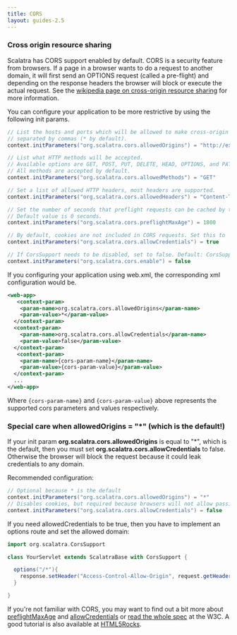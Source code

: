 ```yaml
---
title: CORS
layout: guides-2.5
---
```


### Cross origin resource sharing

Scalatra has CORS support enabled by default. CORS is a security feature from browsers. If a page in a browser wants to 
do a request to another domain, it will first send an OPTIONS request (called a pre-flight) and depending on the response headers the browser
will block or execute the actual request. See the [wikipedia page on cross-origin resource sharing](http://en.wikipedia.org/wiki/Cross-origin_resource_sharing) 
for more information.
 
You can configure your application to be more restrictive by using the following init params.

```scala
// List the hosts and ports which will be allowed to make cross-origin requests, 
// separated by commas (* by default).
context.initParameters("org.scalatra.cors.allowedOrigins") = "http://example.com:8080,http://foo.example.com"

// List what HTTP methods will be accepted. 
// Available options are GET, POST, PUT, DELETE, HEAD, OPTIONS, and PATCH. 
// All methods are accepted by default.
context.initParameters("org.scalatra.cors.allowedMethods") = "GET"

// Set a list of allowed HTTP headers, most headers are supported.
context.initParameters("org.scalatra.cors.allowedHeaders") = "Content-Type"

// Set the number of seconds that preflight requests can be cached by the client.
// Default value is 0 seconds.
context.initParameters("org.scalatra.cors.preflightMaxAge") = 1800

// By default, cookies are not included in CORS requests. Set this to `true` to allow cookies.
context.initParameters("org.scalatra.cors.allowCredentials") = true

// If CorsSupport needs to be disabled, set to false. Default: CorsSupport is enabled.
context.initParameters("org.scalatra.cors.enable") = false
```

If you configuring your application using web.xml, the corresponding xml configuration would be.

```xml
<web-app>
   <context-param>
    <param-name>org.scalatra.cors.allowedOrigins</param-name>
    <param-value>*</param-value>
  </context-param>
  <context-param>
    <param-name>org.scalatra.cors.allowCredentials</param-name>
    <param-value>false</param-value>
  </context-param>
   <context-param>
    <param-name>{cors-param-name}</param-name>
    <param-value>{cors-param-value}</param-value>
  </context-param>
  ...
</web-app>
```

Where `{cors-param-name}` and `{cors-param-value}` above represents the supported cors parameters and values respectively.

### Special care when allowedOrigins = "*" (which is the default!)
If your init param **org.scalatra.cors.allowedOrigins** is equal to "*", which is the default, then you must set 
**org.scalatra.cors.allowCredentials** to false. Otherwise the browser will block the request because
it could leak credentials to any domain. 

Recommended configuration:

```scala
// Optional because * is the default
context.initParameters("org.scalatra.cors.allowedOrigins") = "*"
// Disables cookies, but required because browsers will not allow passing credentials to wildcard domains  
context.initParameters("org.scalatra.cors.allowCredentials") = false
```

If you need allowedCredentials to be true, then you have to implement an options route and set the allowed domain:

```scala
import org.scalatra.CorsSupport

class YourServlet extends ScalatraBase with CorsSupport {

  options("/*"){
    response.setHeader("Access-Control-Allow-Origin", request.getHeader("Origin"))
  }

}
```


If you're not familiar with CORS, you may want to find out a bit more about
[preflightMaxAge][preflight] and [allowCredentials][allowCredentials] or
[read the whole spec][corsSpec] at the W3C. A good tutorial is also available
at [HTML5Rocks][html5rocks].

[preflight]: http://www.w3.org/TR/cors/#resource-preflight-requests
[allowCredentials]: http://www.w3.org/TR/cors/#supports-credentials
[corsSpec]: http://www.w3.org/TR/cors
[html5rocks]: http://www.html5rocks.com/en/tutorials/cors/

